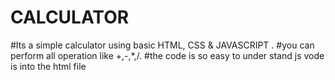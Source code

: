 # CALCULATOR
#Its a simple calculator using basic HTML, CSS &amp; JAVASCRIPT .
#you can perform all operation like +,-,*,/.
#the code is so easy to under stand js vode is into the html file
